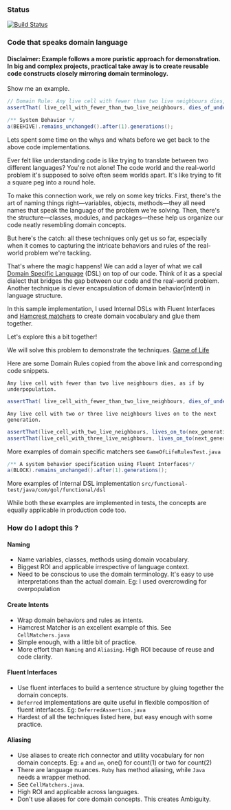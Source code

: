 ### Status
[![Build Status](https://api.travis-ci.org/codehackerr/JGoL.png)](https://api.travis-ci.org/codehackerr/JGoL.png)

### Code that speaks domain language

#### Disclaimer: Example follows a more puristic approach for demonstration. In big and complex projects, practical take away is to create reusable code constructs closely mirroring domain terminology.

Show me an example.

```java
// Domain Rule: Any live cell with fewer than two live neighbours dies, as if by underpopulation. 
assertThat( live_cell_with_fewer_than_two_live_neighbours, dies_of_underpopulation(next_generation));

/** System Behavior */
a(BEEHIVE).remains_unchanged().after(1).generations();
``` 

Lets spent some time on the whys and whats before we get back to the above code implementations.

Ever felt like understanding code is like trying to translate between two different languages? You're not alone! The code world and the real-world problem it's supposed to solve often seem worlds apart. It's like trying to fit a square peg into a round hole.

To make this connection work, we rely on some key tricks. First, there's the art of naming things right—variables, objects, methods—they all need names that speak the language of the problem we're solving.
Then, there's the structure—classes, modules, and packages—these help us organize our code neatly resembling domain concepts.

But here's the catch: all these techniques only get us so far, especially when it comes to capturing the intricate behaviors and rules of the real-world problem we're tackling.

That's where the magic happens!
We can add a layer of what we call [Domain Specific Language](https://martinfowler.com/dsl.html#:~:text=A%20Domain%2DSpecific%20Language%20\(DSL,as%20computing%20has%20been%20done.\)) (DSL) on top of our code. Think of it as a special dialect that bridges the gap between our code and the real-world problem.
Another technique is clever encapsulation of domain behavior(intent) in language structure.

In this sample implementation, I used Internal DSLs with Fluent Interfaces 
and [Hamcrest matchers](https://hamcrest.org/JavaHamcrest/) to create domain vocabulary and glue them together.

Let's explore this a bit together!

We will solve this problem to demonstrate the techniques. [Game of Life](https://en.wikipedia.org/wiki/Conway%27s_Game_of_Life)

Here are some Domain Rules copied from the above link and corresponding code snippets.

`Any live cell with fewer than two live neighbours dies, as if by underpopulation.`
```java 
assertThat( live_cell_with_fewer_than_two_live_neighbours, dies_of_underpopulation(next_generation));
```
`Any live cell with two or three live neighbours lives on to the next generation.`
```java
assertThat(live_cell_with_two_live_neighbours, lives_on_to(nex_generation));
assertThat(live_cell_with_three_live_neighbours, lives_on_to(next_generation));
```

More examples of domain specific matchers see `GameOfLifeRulesTest.java`


```Java
/** A system behavior specification using Fluent Interfaces*/
a(BLOCK).remains_unchanged().after(1).generations();
```

More examples of Internal DSL implementation `src/functional-test/java/com/gol/functional/dsl`

While both these examples are implemented in tests, the concepts are equally applicable in production code too.

### How do I adopt this ?
#### Naming
- Name variables, classes, methods using domain vocabulary.
- Biggest ROI and applicable irrespective of language context.
- Need to be conscious to use the domain terminology. It's easy to use interpretations than the actual domain. Eg: I used overcrowding for overpopulation
#### Create Intents
- Wrap domain behaviors and rules as intents.
- Hamcrest Matcher is an excellent example of this. See `CellMatchers.java`
- Simple enough, with a little bit of practice.
- More effort than `Naming` and `Aliasing`. High ROI because of reuse and code clarity.
#### Fluent Interfaces
- Use fluent interfaces to build a sentence structure by gluing together the domain concepts.
- `Deferred` implementations are quite useful in flexible composition of fluent interfaces. Eg: `DeferredAssertion.java`
- Hardest of all the techniques listed here, but easy enough with some practice.
#### Aliasing
- Use aliases to create rich connector and utility vocabulary for non domain concepts. Eg: `a` and `an`, one() for count(1) or two for count(2)
- There are language nuances. `Ruby` has method aliasing, while `Java` needs a wrapper method. 
- See `CellMatchers.java`.
- High ROI and applicable across languages.
- Don't use aliases for core domain concepts. This creates Ambiguity.
